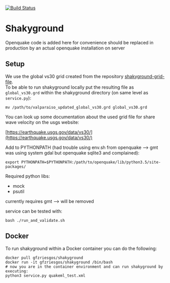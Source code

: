 [![Build Status](https://travis-ci.com/gfzriesgos/shakyground.svg?branch=master)](https://travis-ci.com/gfzriesgos/shakyground)

# Shakyground

Openquake code is added here for convenience should be replaced in production
by an actual openquake installation on server

## Setup

We use the global vs30 grid created from the repository
[shakyground-grid-file](https://github.com/gfzriesgos/shakyground-grid-file).\
To be able to run shakyground locally put the resulting file as
`global_vs30.grd` within the shakyground directory (on same level as
`service.py`):

```shell
mv /path/to/valparaiso_updated_global_vs30.grd global_vs30.grd
```

You can look up some documentation about the used grid file for share wave
velocity on the usgs website:

[https://earthquake.usgs.gov/data/vs30/](https://earthquake.usgs.gov/data/vs30/)

Add to PYTHONPATH (had trouble using env.sh from openquake --> gmt was using
system gdal but openquake sqlite3 and complained):

```shell
export PYTHONPATH=$PYTHONPATH:/path/to/openquake/lib/python3.5/site-packages/
```

Required python libs:
* mock
* psutil

currently requires gmt --> will be removed

service can be tested with:

```
bash ./run_and_validate.sh
```

## Docker

To run shakyground within a Docker container you can do the following:

```shell
docker pull gfzriesgos/shakyground
docker run -it gfzriesgos/shakyground /bin/bash
# now you are in the container environment and can run shakyground by executing:
python3 service.py quakeml_test.xml
```
